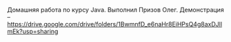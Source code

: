 Домашняя работа по курсу Java.
Выполнил Призов Олег.
Демонстрация – https://drive.google.com/drive/folders/1BwmnfD_e6naHr8EiHPsQ4g8axDJllmEk?usp=sharing
